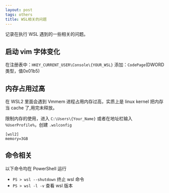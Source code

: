 ```yaml
---
layout: post
tags: others
title: WSL相关的问题
---
```

记录在执行 WSL 遇到的一些相关的问题。

## 启动 vim 字体变化

在注册表中：`HKEY_CURRENT_USER\Console\{YOUR_WSL}` 添加：`CodePage`(DWORD类型，值0x01b5)

## 内存占用过高

在 WSL2 里面会遇到 Vmmem 进程占用内存过高，实质上是 linux kernel 把内存当 cache 了,用完未释放。

限制内存的使用，进入 `C:\Users\{Your_Name}` 或者在地址栏输入 `%UserProfile%`，创建 `.wslconfig`

```plain
[wsl2]
memory=3GB
```

## 命令相关

以下命令均在 PowerShell 运行

- `PS > wsl --shutdown` 终止 wsl 命令
- `PS > wsl -l -v` 查看 wsl 版本

